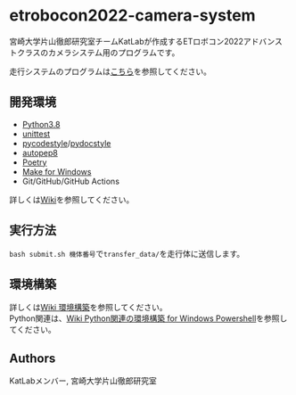 # etrobocon2022-camera-system
宮崎大学片山徹郎研究室チームKatLabが作成するETロボコン2022アドバンストクラスのカメラシステム用のプログラムです。

走行システムのプログラムは[こちら](https://github.com/KatLab-MiyazakiUniv/etrobocon2022)を参照してください。
## 開発環境
- [Python3.8](https://www.python.org/downloads/release/python-384/)
- [unittest](https://docs.python.org/ja/3.8/library/unittest.html)
- [pycodestyle](https://github.com/PyCQA/pycodestyle/)/[pydocstyle](https://github.com/PyCQA/pydocstyle/)
- [autopep8](https://github.com/hhatto/autopep8)
- [Poetry](https://python-poetry.org/)
- [Make for Windows](http://gnuwin32.sourceforge.net/packages/make.htm)
- Git/GitHub/GitHub Actions

詳しくは[Wiki](https://github.com/KatLab-MiyazakiUniv/etrobocon2022-camera-system/wiki/)を参照してください。  

## 実行方法
`bash submit.sh 機体番号`で`transfer_data/`を走行体に送信します。

## 環境構築
詳しくは[Wiki 環境構築](https://github.com/KatLab-MiyazakiUniv/etrobocon2022-camera-system/wiki/環境構築)を参照してください。  
Python関連は、[Wiki Python関連の環境構築 for Windows Powershell](https://github.com/KatLab-MiyazakiUniv/etrobocon2022-camera-system/wiki/Python%E9%96%A2%E9%80%A3%E3%81%AE%E7%92%B0%E5%A2%83%E6%A7%8B%E7%AF%89-for-Windows-Powershell)を参照してください。
## Authors
KatLabメンバー, 宮崎大学片山徹郎研究室
